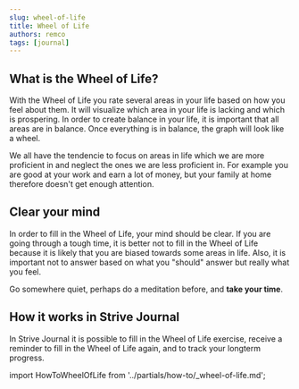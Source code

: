 ```yaml
---
slug: wheel-of-life
title: Wheel of Life
authors: remco
tags: [journal]
---
```


## What is the Wheel of Life?
With the Wheel of Life you rate several areas in your life based on how you feel about them. It will visualize which area in your life is lacking and which is prospering. In order to create balance in your life, it is important that all areas are in balance. Once everything is in balance, the graph will look like a wheel.

<!--truncate-->

We all have the tendencie to focus on areas in life which we are more proficient in and neglect the ones we are less proficient in. For example you are good at your work and earn a lot of money, but your family at home therefore doesn't get enough attention.

## Clear your mind
In order to fill in the Wheel of Life, your mind should be clear. If you are going through a tough time, it is better not to fill in the Wheel of Life because it is likely that you are biased towards some areas in life. Also, it is important not to answer based on what you "should" answer but really what you feel.

Go somewhere quiet, perhaps do a meditation before, and __take your time__.

## How it works in Strive Journal
In Strive Journal it is possible to fill in the Wheel of Life exercise, receive a reminder to fill in the Wheel of Life again, and to track your longterm progress. 

import HowToWheelOfLife from '../partials/how-to/_wheel-of-life.md';

<HowToWheelOfLife/>

